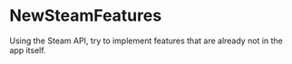 # NewSteamFeatures
Using the Steam API, try to implement features that are already not in the app itself.
